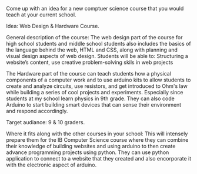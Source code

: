 Come up with an idea for a new comptuer science course that you would teach at your current school.

Idea: Web Design & Hardware Course.

General description of the course:
The web design part of the course for high school students and middle school students also includes the basics of the language behind the web, HTML and CSS, along with planning and visual design aspects of web design. Students will be able to: Structuring a website’s content, use creative problem-solving skils in web projects

The Hardware part of the course can teach students how a physical components of a computer work and to use arduino kits to allow students to create and analyze circuits, use resistors, and get introduced to Ohm's law while building a series of cool projects and experiments. Especially since students at my school learn physics in 9th grade. They can also code Arduino to start building smart devices that can sense their environment and respond accordingly.

Target audiance: 9 & 10 graders. 

Where it fits along with the other courses in your school:
This will intensely prepare them for the IB Computer Science course where they can combine their knowledge of building websites and using arduino to then create advance programming projects using python. They can use python application to connect to a website that they created and also encorporate it with the electronic aspect of arduino.